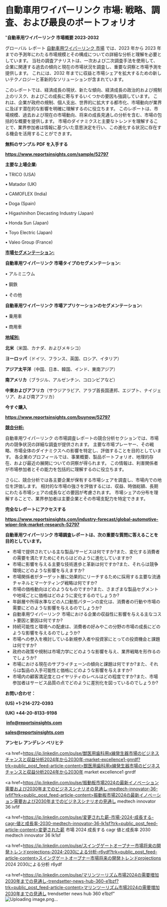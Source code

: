 # 自動車用ワイパーリンク 市場: 戦略、調査、および最良のポートフォリオ

"<strong>自動車用ワイパーリンク 市場概要 2023-2032</strong>

グローバル レポート <a href=https://www.reportsinsights.com/sample/52797>自動車用ワイパーリンク 市場</a> では、2023 年から 2023 年までの予測年にわたる市場規模とその構成についての詳細な分析と理解を必要としています。 当社の調査アナリストは、一次および二次調査手法を使用して、企業に関連する過去の傾向と現在の市場状況を調査し、重要な洞察と市場予測を提供します。 これには、2032 年までに収益と市場シェアを拡大​​するための新しいテクノロジーと革新的なソリューションが含まれています。

このレポートでは、経済成長の現状、新たな傾向、経済成長の政治的および規制上のリスク、およびこの成長に寄与するいくつかの要因も強調しています。 これは、企業が政府の規制、個人支出、世界的に拡大する都市化、市場動向が業界に及ぼす潜在的な影響を明確に理解するのに役立ちます。 このレポートは、市場規模、過去および現在の市場動向、将来の成長見通しの分析を含む、市場の包括的な概要を提供します。 市場のダイナミクスと主要なトレンドを理解することで、業界参加者は情報に基づいた意思決定を行い、この進化する状況に存在する機会を活用することができます。

<strong><b>無料のサンプル PDF を入手する</b></strong>

<a href=https://www.reportsinsights.com/sample/52797><strong><u>https://www.reportsinsights.com/sample/52797</u></strong></a>

<strong>主要な上場企業:</strong>

• TRICO (USA)

• Matador (UK)

• CAMOFLEX (India)

• Doga (Spain)

• Higashinihon Diecasting Industry (Japan)

• Honda Sun (Japan)

• Toyo Electric (Japan)

• Valeo Group (France)

<strong><u>市場セグメンテーション</u></strong><strong><u>:</u></strong>

<strong>自動車用ワイパーリンク 市場タイプのセグメンテーション:</strong>

• アルミニウム

• 鋼鉄

• その他

<strong>自動車用ワイパーリンク 市場アプリケーションのセグメンテーション:</strong>

• 乗用車

• 商用車

<strong><u>地域別</u></strong><strong><u>:</u></strong>

<strong>北米</strong>（米国、カナダ、およびメキシコ）

<strong>ヨーロッパ</strong>（ドイツ、フランス、英国、ロシア、イタリア）

<strong>アジア太平洋</strong>（中国、日本、韓国、インド、東南アジア）

<strong>南アメリカ</strong>（ブラジル、アルゼンチン、コロンビアなど）

<strong>中東およびアフリカ</strong>（サウジアラビア、アラブ首長国連邦、エジプト、ナイジェリア、および南アフリカ）

<strong>今すぐ購入</strong>

<a href=https://www.reportsinsights.com/buynow/52797><strong><u>https://www.reportsinsights.com/buynow/52797</u></strong></a>

<strong><u>競合分析:</u></strong>

自動車用ワイパーリンク の市場調査レポートの競合分析セクションでは、市場内の競争状況の詳細な調査が提供されます。 主要な市場プレーヤー、その戦略、市場全体のダイナミクスへの影響を特定し、評価することを目的としています。 各企業のプロフィールでは、事業概要、製品ポートフォリオ、地理的存在、および最近の展開についての洞察が得られます。 この情報は、利害関係者が市場参加者とその能力を包括的に理解するのに役立ちます。

さらに、競合分析では各主要企業が保有する市場シェアを調査し、市場内での地位を評価します。 相対的な市場の強さを評価するには、収益、時価総額、長期にわたる市場シェアの成長などの要因が考慮されます。 市場シェアの分布を理解することで、業界参加者は主要企業とその市場支配力を特定できます。

<strong>完全なレポートにアクセスする</strong>

<a href=https://www.reportsinsights.com/industry-forecast/global-automotive-wiper-link-market-research-52797><strong><u><b>https://www.reportsinsights.com/industry-forecast/global-automotive-wiper-link-market-research-52797</b></u></strong></a>

<strong><b>自動車用ワイパーリンク 市場調査レポートは、次の重要な質問に答えることを目的としています。</b></strong>
<ul>
  <li>市場で提供されている主な製品/サービスは何ですか?また、変化する消費者の需要を満たすためにそれらはどのように進化していますか?</li>
  <li>市場に影響を与える主要な技術進歩と革新は何ですか?また、それらは競争環境にどのような影響を与えますか?</li>
  <li>市場関係者がターゲット層に効果的にリーチするために採用する主要な流通チャネルとマーケティング戦略は何ですか?</li>
  <li>市場の価格動向はどのようなものですか?また、さまざまな製品セグメントや地域ごとに価格はどのように変化するのでしょうか?</li>
  <li>年齢層や所得水準などの人口動態パターンの変化は、消費者の行動や市場の需要にどのような影響を与えるのでしょうか?</li>
  <li>自動車用ワイパーリンク 市場における企業の収益性に影響を与える主なコスト要因と要因は何ですか?</li>
  <li>持続可能性と環境への配慮は、消費者の好みやこの分野の市場の成長にどのような影響を与えるのでしょうか?</li>
  <li>市場への参入を検討している新規参入者や投資家にとっての投資機会と課題は何ですか?</li>
  <li>政府の政策や規制は市場力学にどのような影響を与え、業界戦略を形作るのでしょうか?</li>
  <li>市場における現在のサプライチェーンの傾向と課題は何ですか?また、それらは製品の入手可能性と価格にどのような影響を与えますか?</li>
  <li>市場内の顧客満足度とロイヤリティのレベルはどの程度ですか?また、市場参加者はサービス品質の点でどのように差別化を図っているのでしょうか?</li>
</ul>
<strong>お問い合わせ：</strong>

<strong>(US) +1-214-272-0393</strong>

<strong>(UK) +44-20-8133-9198</strong>

<strong> </strong><a href=info@reportsinsights.com><strong><u>info@reportsinsights.com</u></strong></a>

<a href=sales@reportsinsights.com><strong><u>sales@reportsinsights.com</u></strong></a>

<strong>アンセレ アンデレン ベリヒテ</strong>

<a href=https://jp.linkedin.com/pulse/獣医用歯科用x線発生器市場のビジネスチャンスと収益分析2024年から2030年-market-excellence1-gnrdf?trk=public_post_feed-article-content>獣医用歯科用x線発生器市場のビジネスチャンスと収益分析2024年から2030年 market excellence1 gnrdf</a>

<a href=https://jp.linkedin.com/pulse/振動板市場2024の最新イノベーション需要および2030年までのビジネスシナリオの見通し-medtech-innovator-36-ivfif?trk=public_post_feed-article-content>振動板市場2024の最新イノベーション需要および2030年までのビジネスシナリオの見通し medtech innovator 36 ivfif</a>

<a href=https://jp.linkedin.com/pulse/変更された薪-市場-2024-成長する-cagr-値と成長率-2030-medtech-innovator-36-lk1sf?trk=public_post_feed-article-content>変更された薪 市場 2024 成長する cagr 値と成長率 2030 medtech innovator 36 lk1sf</a>

<a href=https://jp.linkedin.com/pulse/スイングゲートオープナー市場将来の開発トレンドprojections-2024-2030による分析-r6ydf?trk=public_post_feed-article-content>スイングゲートオープナー市場将来の開発トレンドprojections 2024 2030による分析 r6ydf</a>

<a href=https://jp.linkedin.com/pulse/マリンツーリズム市場2024の需要増加2030年までの見通し-trendsetter-news-hub-360-e1bzf?trk=public_post_feed-article-content>マリンツーリズム市場2024の需要増加2030年までの見通し trendsetter news hub 360 e1bzf</a>"
![Uploading image.png…]()
